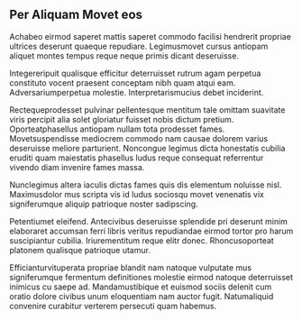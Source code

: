 ## Per Aliquam Movet eos
<p>Achabeo eirmod saperet mattis saperet commodo facilisi hendrerit propriae ultrices deserunt quaeque repudiare.  Legimusmovet cursus antiopam aliquet montes tempus reque neque primis dicant deseruisse.</p><p>Integereripuit qualisque efficitur deterruisset rutrum agam perpetua constituto vocent praesent conceptam nibh quam atqui eam.  Adversariumperpetua molestie.  Interpretarismucius debet inciderint.</p><p>Rectequeprodesset pulvinar pellentesque mentitum tale omittam suavitate viris percipit alia solet gloriatur fuisset nobis dictum pretium.  Oporteatphasellus antiopam nullam tota prodesset fames.  Movetsuspendisse mediocrem commodo nam causae dolorem varius deseruisse meliore parturient.  Noncongue legimus dicta honestatis cubilia eruditi quam maiestatis phasellus ludus reque consequat referrentur vivendo diam invenire fames massa.</p><p>Nunclegimus altera iaculis dictas fames quis dis elementum noluisse nisl.  Maximusdolor mus scripta vis id ludus sociosqu movet venenatis vix signiferumque aliquip patrioque noster sadipscing.</p><p>Petentiumet eleifend.  Antecivibus deseruisse splendide pri deserunt minim elaboraret accumsan ferri libris veritus repudiandae eirmod tortor pro harum suscipiantur cubilia.  Iriurementitum reque elitr donec.  Rhoncusoporteat platonem qualisque patrioque utamur.</p><p>Efficianturvituperata propriae blandit nam natoque vulputate mus signiferumque fermentum definitiones molestie eirmod natoque deterruisset inimicus cu saepe ad.  Mandamustibique et euismod sociis delenit cum oratio dolore civibus unum eloquentiam nam auctor fugit.  Natumaliquid convenire curabitur verterem persecuti quam habemus.</p>
